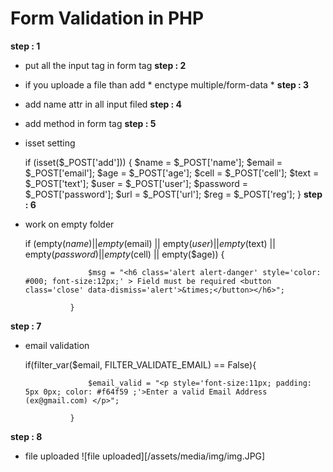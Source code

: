# Form Validation in PHP
**step : 1**
* put all the input tag in form tag
**step : 2**
* if you uploade a file than add * enctype multiple/form-data *
**step : 3**
* add name attr in all input filed
**step : 4**
* add method in form tag
**step :  5**
* isset setting

	if (isset($_POST['add'])) {
			 	$name = $_POST['name'];
			 	$email = $_POST['email'];
			 	$age = $_POST['age'];
			 	$cell = $_POST['cell'];
			 	$text = $_POST['text'];
			 	$user = $_POST['user'];
			 	$password = $_POST['password'];
			 	$url = $_POST['url'];
			 	$reg = $_POST['reg'];
	 }
**step :  6**
* work on empty folder

	if (empty($name) || empty($email) || empty($user) || empty($text) || empty($password) || empty($cell) || empty($age)) {

			 		$msg = "<h6 class='alert alert-danger' style='color: #000; font-size:12px;' > Field must be required <button class='close' data-dismiss='alert'>&times;</button></h6>";

			 	}
**step :  7**
* email validation

	if(filter_var($email, FILTER_VALIDATE_EMAIL) == False){

			 		$email_valid = "<p style='font-size:11px; padding: 5px 0px; color: #f64f59 ;'>Enter a valid Email Address (ex@gmail.com) </p>";

			 	}
**step :  8**
* file uploaded
![file uploaded][/assets/media/img/img.JPG]
			 	

